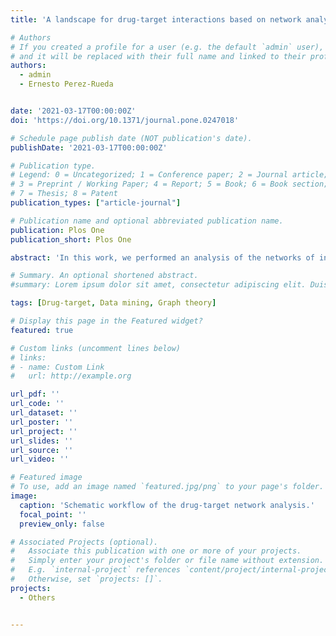 ```yaml
---
title: 'A landscape for drug-target interactions based on network analysis'

# Authors
# If you created a profile for a user (e.g. the default `admin` user), write the username (folder name) here
# and it will be replaced with their full name and linked to their profile.
authors:
  - admin
  - Ernesto Perez-Rueda


date: '2021-03-17T00:00:00Z'
doi: 'https://doi.org/10.1371/journal.pone.0247018'

# Schedule page publish date (NOT publication's date).
publishDate: '2021-03-17T00:00:00Z'

# Publication type.
# Legend: 0 = Uncategorized; 1 = Conference paper; 2 = Journal article;
# 3 = Preprint / Working Paper; 4 = Report; 5 = Book; 6 = Book section;
# 7 = Thesis; 8 = Patent
publication_types: ["article-journal"]

# Publication name and optional abbreviated publication name.
publication: Plos One
publication_short: Plos One

abstract: 'In this work, we performed an analysis of the networks of interactions between drugs and their targets to assess how connected the compounds are. For our purpose, the interactions were downloaded from the DrugBank database, and we considered all drugs approved by the FDA. Based on topological analysis of this interaction network, we obtained information on degree, clustering coefficient, connected components, and centrality of these interactions. We identified that this drug-target interaction network cannot be divided into two disjoint and independent sets, i.e., it is not bipartite. In addition, the connectivity or associations between every pair of nodes identified that the drug-target network is constituted of 165 connected components, where one giant component contains 4376 interactions that represent 89.99% of all the elements. In this regard, the histamine H1 receptor, which belongs to the family of rhodopsin-like G-protein-coupled receptors and is activated by the biogenic amine histamine, was found to be the most important node in the centrality of input-degrees. In the case of centrality of output-degrees, fostamatinib was found to be the most important node, as this drug interacts with 300 different targets, including arachidonate 5-lipoxygenase or ALOX5, expressed on cells primarily involved in regulation of immune responses. The top 10 hubs interacted with 33% of the target genes. Fostamatinib stands out because it is used for the treatment of chronic immune thrombocytopenia in adults. Finally, 187 highly connected sets of nodes, structured in communities, were also identified. Indeed, the largest communities have more than 400 elements and are related to metabolic diseases, psychiatric disorders and cancer. Our results demonstrate the possibilities to explore these compounds and their targets to improve drug repositioning and contend against emergent diseases.'

# Summary. An optional shortened abstract.
#summary: Lorem ipsum dolor sit amet, consectetur adipiscing elit. Duis posuere tellus ac convallis placerat. Proin tincidunt magna sed ex sollicitudin condimentum.

tags: [Drug-target, Data mining, Graph theory]

# Display this page in the Featured widget?
featured: true

# Custom links (uncomment lines below)
# links:
# - name: Custom Link
#   url: http://example.org

url_pdf: ''
url_code: ''
url_dataset: ''
url_poster: ''
url_project: ''
url_slides: ''
url_source: ''
url_video: ''

# Featured image
# To use, add an image named `featured.jpg/png` to your page's folder.
image:
  caption: 'Schematic workflow of the drug-target network analysis.'
  focal_point: ''
  preview_only: false

# Associated Projects (optional).
#   Associate this publication with one or more of your projects.
#   Simply enter your project's folder or file name without extension.
#   E.g. `internal-project` references `content/project/internal-project/index.md`.
#   Otherwise, set `projects: []`.
projects:
  - Others


---
```


